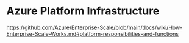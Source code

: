 # Azure Platform Infrastructure

<https://github.com/Azure/Enterprise-Scale/blob/main/docs/wiki/How-Enterprise-Scale-Works.md#platform-responsibilities-and-functions>
